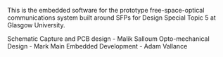 This is the embedded software for the prototype free-space-optical communications system built around SFPs for Design Special Topic 5 at Glasgow University. 

Schematic Capture and PCB design - Malik Salloum
Opto-mechanical Design - Mark Main
Embedded Development - Adam Vallance

